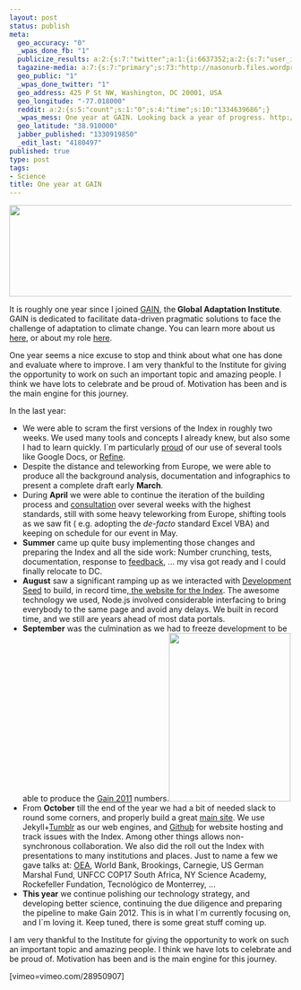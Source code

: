 ```yaml
--- 
layout: post
status: publish
meta: 
  geo_accuracy: "0"
  _wpas_done_fb: "1"
  publicize_results: a:2:{s:7:"twitter";a:1:{i:6637352;a:2:{s:7:"user_id";s:8:"brunosan";s:7:"post_id";s:18:"176518570300293120";}}s:2:"fb";a:1:{i:239200025;a:2:{s:7:"user_id";s:9:"239200025";s:7:"post_id";s:12:"502676163173";}}}
  tagazine-media: a:7:{s:7:"primary";s:73:"http://nasonurb.files.wordpress.com/2012/03/6153123443_a6657452fa_b1.jpeg";s:6:"images";a:2:{s:54:"http://nasonurb.files.wordpress.com/2012/03/slide1.jpg";a:6:{s:8:"file_url";s:54:"http://nasonurb.files.wordpress.com/2012/03/slide1.jpg";s:5:"width";s:3:"940";s:6:"height";s:3:"240";s:4:"type";s:5:"image";s:4:"area";s:6:"225600";s:9:"file_path";s:0:"";}s:73:"http://nasonurb.files.wordpress.com/2012/03/6153123443_a6657452fa_b1.jpeg";a:6:{s:8:"file_url";s:73:"http://nasonurb.files.wordpress.com/2012/03/6153123443_a6657452fa_b1.jpeg";s:5:"width";s:3:"495";s:6:"height";s:3:"684";s:4:"type";s:5:"image";s:4:"area";s:6:"338580";s:9:"file_path";s:0:"";}}s:6:"videos";a:0:{}s:11:"image_count";s:1:"2";s:6:"author";s:7:"4180497";s:7:"blog_id";s:7:"8438084";s:9:"mod_stamp";s:19:"2012-03-05 04:13:10";}
  geo_public: "1"
  _wpas_done_twitter: "1"
  geo_address: 425 P St NW, Washington, DC 20001, USA
  geo_longitude: "-77.018000"
  reddit: a:2:{s:5:"count";s:1:"0";s:4:"time";s:10:"1334639686";}
  _wpas_mess: One year at GAIN. Looking back a year of progress. http://wp.me/pzp88-AY
  geo_latitude: "38.910000"
  jabber_published: "1330919850"
  _edit_last: "4180497"
published: true
type: post
tags: 
- Science
title: One year at GAIN
---
```

<p style="text-align:center;"><a href="http://nasonurb.files.wordpress.com/2012/03/slide1.jpg"><img class="size-full wp-image-2304 aligncenter" title="slide1" src="http://nasonurb.files.wordpress.com/2012/03/slide1.jpg" alt="" width="640" height="163" /></a></p>
It is roughly one year since I joined <a href="http://gain.org">GAIN</a>, the<strong> Global Adaptation Institute</strong>. GAIN is dedicated to facilitate data-driven pragmatic solutions to face the challenge of adaptation to climate change. You can learn more about us <a href="http://gain.org/work/">here</a>, or about my role <a href="http://gain.org/team/bruno-sanchez-andrade-nuno/">here</a>.

One year seems a nice excuse to stop and think about what one has done and evaluate where to improve. I am very thankful to the Institute for giving the opportunity to work on such an important topic and amazing people. I think we have lots to celebrate and be proud of. Motivation has been and is the main engine for this journey.

<!--more-->

In the last year:
<ul>
	<li>We were able to scram the first versions of the Index in roughly two weeks. We used many tools and concepts I already knew, but also some I had to learn quickly. I´m particularly <a href="https://docs.google.com/spreadsheet/ccc?key=0AoxJVrXz_YHIdGN3TWlVdFdLQVIyWkdGU1M1dVVDQ0E&amp;authkey=COXNwPsM#gid=0">proud</a> of our use of several tools like Google Docs, or <a href="http://code.google.com/p/google-refine/">Refine</a>.</li>
	<li>Despite the distance and teleworking from Europe, we were able to produce all the background analysis, documentation and infographics to present a complete draft early <strong>March</strong>.</li>
	<li>During <strong>April</strong> we were able to continue the iteration of the building process and <a href="http://index.gain.org/about/consultation">consultation</a> over several weeks with the highest standards, still with some heavy teleworking from Europe, shifting tools as we saw fit ( e.g. adopting the<em> de-facto</em> standard Excel VBA) and keeping on schedule for our event in May.</li>
	<li><strong>Summer</strong> came up quite busy implementing those changes and preparing the Index and all the side work: Number crunching, tests, documentation, response to <a href="http://index.gain.org/about/consultation">feedback</a>, ... my visa got ready and I could finally relocate to DC.</li>
	<li><strong>August</strong> saw a significant ramping up as we interacted with <a href="http://developmentseed.org/">Development Seed</a> to build, in record time,<a href="index.gain.org"> the website for the Index</a>. The awesome technology we used, Node.js involved considerable interfacing to bring everybody to the same page and avoid any delays. We built in record time, and we still are years ahead of most data portals.</li>
	<li><strong>September</strong> was the culmination as we had to freeze development to be able to produce the <a href="http://index.gain.org">Gain 2011</a> numbers.<a href="http://nasonurb.files.wordpress.com/2012/03/6153123443_a6657452fa_b1.jpeg"><img class="alignright size-medium wp-image-2306" title="6153123443_a6657452fa_b" src="http://nasonurb.files.wordpress.com/2012/03/6153123443_a6657452fa_b1.jpeg?w=217" alt="" width="217" height="300" /></a></li>
	<li>From <strong>October</strong> till the end of the year we had a bit of needed slack to round some corners, and properly build a great <a href="http://gain.org">main site</a>. We use Jekyll+<a href="Tumblr.com">Tumblr</a> as our web engines, and <a href="http://www.github.com">Github</a> for website hosting and track issues with the Index. Among other things allows non-synchronous collaboration. We also did the roll out the Index with presentations to many institutions and places. Just to name a few we gave talks at: <a href="http://www.oas.org/">OEA</a>, World Bank, Brookings, Carnegie, US German Marshal Fund, UNFCC COP17 South Africa, NY Science Academy, Rockefeller Fundation, Tecnológico de Monterrey, ...</li>
	<li><strong>This year</strong> we continue polishing our technology strategy, and developing better science, continuing the due diligence and preparing the pipeline to make Gain 2012. This is in what I´m currently focusing on, and I´m loving it. Keep tuned, there is some great stuff coming up.</li>
</ul>
I am very thankful to the Institute for giving the opportunity to work on such an important topic and amazing people. I think we have lots to celebrate and be proud of. Motivation has been and is the main engine for this journey.

[vimeo=vimeo.com/28950907]

